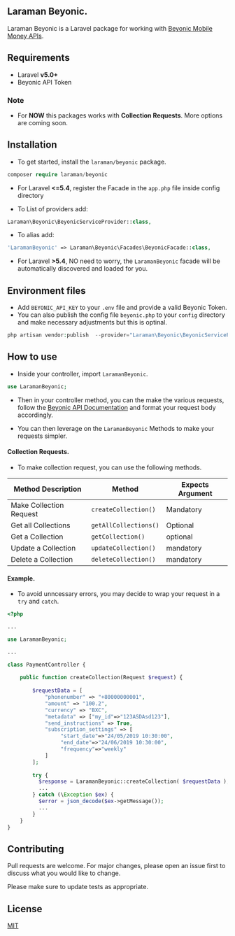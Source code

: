 ## Laraman Beyonic.

Laraman Beyonic is a Laravel package for working with [Beyonic Mobile Money APIs](https://apidocs.beyonic.com/).

## Requirements

- Laravel **v5.0+**
- Beyonic API Token

### Note

- For **NOW** this packages works with **Collection Requests**. More options are coming soon.

## Installation

- To get started, install the `laraman/beyonic` package.

```php
composer require laraman/beyonic
```

- For Laravel **<=5.4**, register the Facade in the `app.php` file inside config directory

- To List of providers add:

```php
Laraman\Beyonic\BeyonicServiceProvider::class,
```

- To alias add:

```php
'LaramanBeyonic' => Laraman\Beyonic\Facades\BeyonicFacade::class,
```

- For Laravel **>5.4**, NO need to worry, the `LaramanBeyonic` facade will be automatically discovered and loaded for you.

## Environment files

- Add `BEYONIC_API_KEY` to your `.env` file and provide a valid Beyonic Token.
- You can also publish the config file `beyonic.php` to your `config` directory and make necessary adjustments but this is optinal.

```php
php artisan vendor:publish  --provider="Laraman\Beyonic\BeyonicServiceProvider"
```

## How to use

- Inside your controller, import `LaramanBeyonic`.

```php
use LaramanBeyonic;
```

- Then in your controller method, you can the make the various requests, follow the [Beyonic API Documentation](https://apidocs.beyonic.com/) and format your request body accordingly.

- You can then leverage on the `LaramanBeyonic` Methods to make your requests simpler.

#### Collection Requests.

- To make collection request, you can use the following methods.

|Method Description|Method|Expects Argument|
|------------------|------|-----------------|
| Make Collection Request | `createCollection()` | Mandatory|
| Get all Collections | `getAllCollections()` | Optional |
| Get a Collection | `getCollection()` | optional |
| Update a Collection | `updateCollection()` | mandatory |
| Delete a Collection | `deleteCollection()` | mandatory |

#### Example.

- To avoid unncessary errors, you may decide to wrap your request in a `try` and `catch`.

```php
<?php

...

use LaramanBeyonic;

...

class PaymentController {
  
    public function createCollection(Request $request) {
        
        $requestData = [
            "phonenumber" => "+80000000001",
            "amount" => "100.2",
            "currency" => "BXC",
            "metadata" => ["my_id"=>"123ASDAsd123"],
            "send_instructions" => True,
            "subscription_settings" => [
                 "start_date"=>"24/05/2019 10:30:00",
                 "end_date"=>"24/06/2019 10:30:00",
                 "frequency"=>"weekly"
            ]
        ];
        
        try {
          $response = LaramanBeyonic::createCollection( $requestData );
          ...
        } catch (\Exception $ex) {
          $error = json_decode($ex->getMessage());
          ...
        }
    }
}


```

## Contributing
Pull requests are welcome. For major changes, please open an issue first to discuss what you would like to change.

Please make sure to update tests as appropriate.

## License
[MIT](https://choosealicense.com/licenses/mit/)

